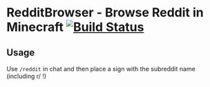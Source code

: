 # RedditBrowser - Browse Reddit in Minecraft [![Build Status](https://travis-ci.com/eogra7/redditbrowser.svg?branch=master)](https://travis-ci.com/eogra7/redditbrowser)

## Usage
Use `/reddit` in chat and then place a sign with the subreddit name (including r/ !)